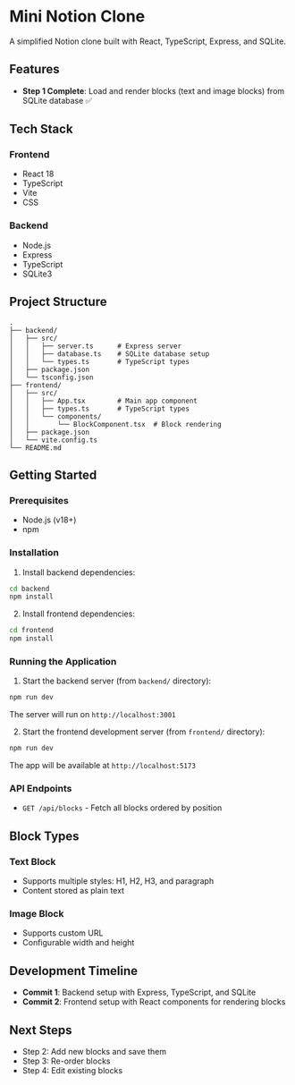 # Mini Notion Clone

A simplified Notion clone built with React, TypeScript, Express, and SQLite.

## Features

- **Step 1 Complete**: Load and render blocks (text and image blocks) from SQLite database ✅

## Tech Stack

### Frontend
- React 18
- TypeScript
- Vite
- CSS

### Backend
- Node.js
- Express
- TypeScript
- SQLite3

## Project Structure

```
.
├── backend/
│   ├── src/
│   │   ├── server.ts      # Express server
│   │   ├── database.ts    # SQLite database setup
│   │   └── types.ts       # TypeScript types
│   ├── package.json
│   └── tsconfig.json
├── frontend/
│   ├── src/
│   │   ├── App.tsx        # Main app component
│   │   ├── types.ts       # TypeScript types
│   │   └── components/
│   │       └── BlockComponent.tsx  # Block rendering
│   ├── package.json
│   └── vite.config.ts
└── README.md
```

## Getting Started

### Prerequisites
- Node.js (v18+)
- npm

### Installation

1. Install backend dependencies:
```bash
cd backend
npm install
```

2. Install frontend dependencies:
```bash
cd frontend
npm install
```

### Running the Application

1. Start the backend server (from `backend/` directory):
```bash
npm run dev
```
The server will run on `http://localhost:3001`

2. Start the frontend development server (from `frontend/` directory):
```bash
npm run dev
```
The app will be available at `http://localhost:5173`

### API Endpoints

- `GET /api/blocks` - Fetch all blocks ordered by position

## Block Types

### Text Block
- Supports multiple styles: H1, H2, H3, and paragraph
- Content stored as plain text

### Image Block
- Supports custom URL
- Configurable width and height

## Development Timeline

- **Commit 1**: Backend setup with Express, TypeScript, and SQLite
- **Commit 2**: Frontend setup with React components for rendering blocks

## Next Steps

- Step 2: Add new blocks and save them
- Step 3: Re-order blocks
- Step 4: Edit existing blocks

